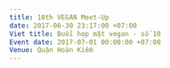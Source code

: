 ```yaml
---
title: 10th VEGAN Meet-Up
date: 2017-06-30 23:17:00 +07:00
Viet title: Buổi họp mặt vegan - số 10
Event date: 2017-07-01 00:00:00 +07:00
Venue: Quận Hoàn Kiếm
---
```


